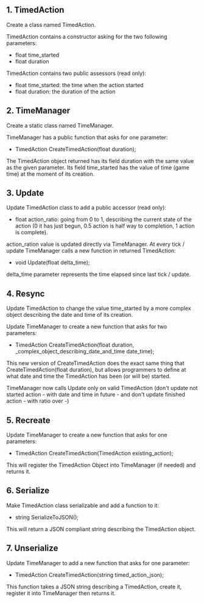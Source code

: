## 1. TimedAction
 
Create a class named TimedAction.
 
TimedAction contains a constructor asking for the two following parameters:
* float time_started
* float duration
 
TimedAction contains two public assessors (read only):
* float time_started: the time when the action started
* float duration: the duration of the action
 
## 2. TimeManager
 
Create a static class named TimeManager.
 
TimeManager has a public function that asks for one parameter:
* TimedAction CreateTimedAction(float duration);
 
The TimedAction object returned has its field duration with the same value as the given parameter. Its field time_started has the value of time (game time) at the moment of its creation.
 
## 3. Update
 
Update TimedAction class to add a public accessor (read only):
* float action_ratio: going from 0 to 1, describing the current state of the action (0 it has just begun, 0.5 action is half way to completion, 1 action is complete).
 
action_ration value is updated directly via TimeManager. At every tick / update TimeManager calls a new function in returned TimedAction:
* void Update(float delta_time);
 
delta_time parameter represents the time elapsed since last tick / update.
 
## 4. Resync
 
Update TimedAction to change the value time_started by a more complex object describing the date and time of its creation.
 
Update TimeManager to create a new function that asks for two parameters:
* TimedAction CreateTimedAction(float duration, _complex_object_describing_date_and_time date_time);
 
This new version of CreateTimedAction does the exact same thing that CreateTimedAction(float duration), but allows programmers to define at what date and time the TimedAction has been (or will be) started.
 
TimeManager now calls Update only on valid TimedAction (don't update not started action - with date and time in future - and don't update finished action - with ratio over -)

## 5. Recreate

Update TimeManager to create a new function that asks for one parameters:
* TimedAction CreateTimedAction(TimedAction existing_action);

This will register the TimedAction Object into TimeManager (if needed) and returns it.

## 6. Serialize

Make TimedAction class serializable and add a function to it:
* string SerializeToJSON();

This will return a JSON compliant string describing the TimedAction object.

## 7. Unserialize

Update TimeManager to add a new function that asks for one parameter:
* TimedAction CreateTimedAction(string timed_action_json);

This function takes a JSON string describing a TimedAction, create it, register it into TimeManager then returns it.